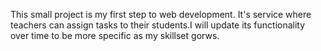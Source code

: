 This small project is my first step to web development. It's service where teachers can assign tasks to their students.I will update its functionality over time to be more specific as my skillset gorws.
